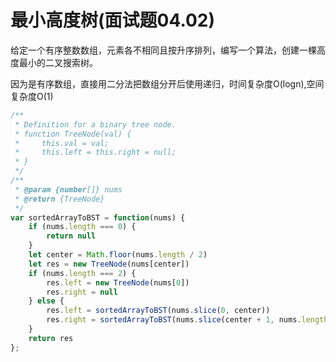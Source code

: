 # 最小高度树(面试题04.02)

给定一个有序整数数组，元素各不相同且按升序排列，编写一个算法，创建一棵高度最小的二叉搜索树。

因为是有序数组，直接用二分法把数组分开后使用递归，时间复杂度O(logn),空间复杂度O(1)

```javascript
/**
 * Definition for a binary tree node.
 * function TreeNode(val) {
 *     this.val = val;
 *     this.left = this.right = null;
 * }
 */
/**
 * @param {number[]} nums
 * @return {TreeNode}
 */
var sortedArrayToBST = function(nums) {
    if (nums.length === 0) {
        return null
    }
    let center = Math.floor(nums.length / 2)
    let res = new TreeNode(nums[center])
    if (nums.length === 2) {
        res.left = new TreeNode(nums[0])
        res.right = null
    } else {
        res.left = sortedArrayToBST(nums.slice(0, center))
        res.right = sortedArrayToBST(nums.slice(center + 1, nums.length))
    }
    return res
};
```